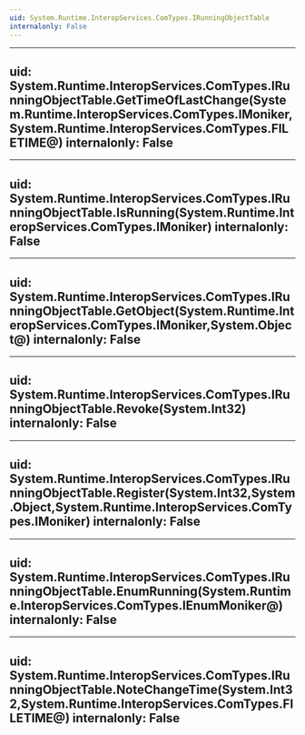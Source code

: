 ```yaml
---
uid: System.Runtime.InteropServices.ComTypes.IRunningObjectTable
internalonly: False
---
```


---
uid: System.Runtime.InteropServices.ComTypes.IRunningObjectTable.GetTimeOfLastChange(System.Runtime.InteropServices.ComTypes.IMoniker,System.Runtime.InteropServices.ComTypes.FILETIME@)
internalonly: False
---

---
uid: System.Runtime.InteropServices.ComTypes.IRunningObjectTable.IsRunning(System.Runtime.InteropServices.ComTypes.IMoniker)
internalonly: False
---

---
uid: System.Runtime.InteropServices.ComTypes.IRunningObjectTable.GetObject(System.Runtime.InteropServices.ComTypes.IMoniker,System.Object@)
internalonly: False
---

---
uid: System.Runtime.InteropServices.ComTypes.IRunningObjectTable.Revoke(System.Int32)
internalonly: False
---

---
uid: System.Runtime.InteropServices.ComTypes.IRunningObjectTable.Register(System.Int32,System.Object,System.Runtime.InteropServices.ComTypes.IMoniker)
internalonly: False
---

---
uid: System.Runtime.InteropServices.ComTypes.IRunningObjectTable.EnumRunning(System.Runtime.InteropServices.ComTypes.IEnumMoniker@)
internalonly: False
---

---
uid: System.Runtime.InteropServices.ComTypes.IRunningObjectTable.NoteChangeTime(System.Int32,System.Runtime.InteropServices.ComTypes.FILETIME@)
internalonly: False
---
